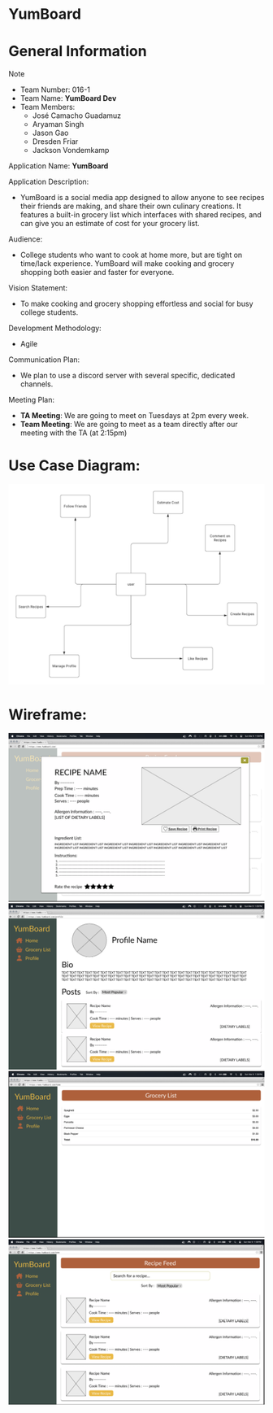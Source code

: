 # YumBoard

# General Information

>[!note]
>- Team Number: 016-1
>- Team Name: **YumBoard Dev**
>- Team Members: 
>   - José Camacho Guadamuz 
>   - Aryaman Singh
>   - Jason Gao 
>   - Dresden Friar
>   - Jackson Vondemkamp 
> 

Application Name: **YumBoard**

Application Description:
- YumBoard is a social media app designed to allow anyone to see recipes their friends are making, and share their own culinary creations. It features a built-in grocery list which interfaces with shared recipes, and can give you an estimate of cost for your grocery list. 


Audience:
- College students who want to cook at home more, but are tight on time/lack experience. YumBoard will make cooking and grocery shopping both easier and faster for everyone. 


Vision Statement:
- To make cooking and grocery shopping effortless and social for busy college students.


Development Methodology:
- Agile


Communication Plan:
-  We plan to use a discord server with several specific, dedicated channels. 


Meeting Plan:
- **TA Meeting**: We are going to meet on Tuesdays at 2pm every week. 
- **Team Meeting**: We are going to meet as a team directly after our meeting with the TA (at 2:15pm)


# Use Case Diagram:

![Use Case Diagram](UseCaseDiagram.png)

# Wireframe:
![Wireframe](Wireframe1.png)
![Wireframe](Wireframe2.png)
![Wireframe](Wireframe3.png)
![Wireframe](Wireframe4.png)

